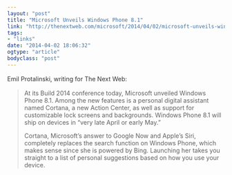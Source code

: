 ```yaml
---
layout: "post"
title: "Microsoft Unveils Windows Phone 8.1"
link: "http://thenextweb.com/microsoft/2014/04/02/microsoft-unveils-windows-phone-8-1-personal-assistant-cortana-action-center-customizable-lockscreens/?utm_medium=Spreadus"
tags: 
- "links"
date: "2014-04-02 18:06:32"
ogtype: "article"
bodyclass: "post"
---
```


<span style="color: #333333; line-height: 1.5em;">Emil Protalinski, writing for The Next Web:</span>

> At its Build 2014 conference today, Microsoft unveiled Windows Phone 8.1. Among the new features is a personal digital assistant named Cortana, a new Action Center, as well as support for customizable lock screens and backgrounds. Windows Phone 8.1 will ship on devices in “very late April or early May.”
> 
> Cortana, Microsoft’s answer to Google Now and Apple’s Siri, completely replaces the search function on Windows Phone, which makes sense since she is powered by Bing. Launching her takes you straight to a list of personal suggestions based on how you use your device.